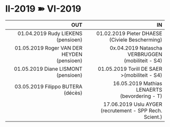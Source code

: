 <link rel="stylesheet" href="S2.css">
<link rel="stylesheet" href="foghorn2.css">

# II-2019 &#10173; VI-2019

| OUT | IN |
| ---: | ---: |
| 01.04.2019 Rudy LIEKENS<br>(pensioen) | 01.02.2019 Pieter DHAESE<br>(Civiele Bescherming) |
| 01.05.2019 Roger VAN DER HEYDEN<br>(pensioen) | 0x.04.2019 Natascha VERBRUGGEN<br>(mobiliteit - S4) |
| 01.05.2019 Diane LISMONT<br>(pensioen) | 01.05.2019 Torill DE SAER<br>>(mobiliteit - S4) |
| 03.05.2019 Filippo BUTERA<br>(décès) | 16.05.2019 Mathias LENAERTS<br>(bevordering - T) |
| &nbsp; | 17.06.2019 Uslu AYGER<br>(recrutement - SPP Rech. Scient.) |

